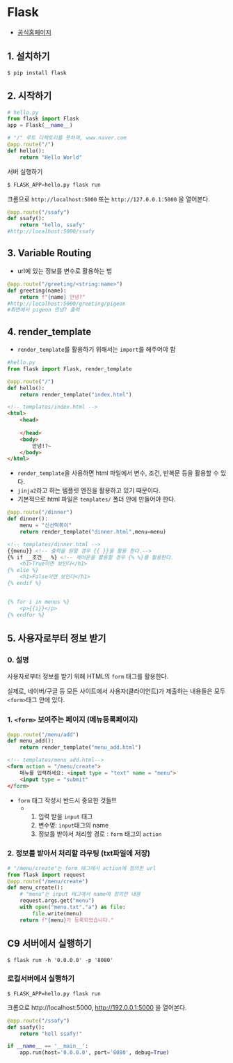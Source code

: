 # Flask

* [공식홈페이지](http://flask.pocoo.org/)

## 1. 설치하기

```
$ pip install flask
```

## 2. 시작하기

```python
# hello.py
from flask import Flask
app = Flask(__name__)

# "/" 루트 디렉토리를 뜻하며, www.naver.com
@app.route("/")
def hello():
    return "Hello World"
```

서버 실행하기

```python
$ FLASK_APP=hello.py flask run
```

크롬으로 `http://localhost:5000` 또는 `http://127.0.0.1:5000` 을 열어본다.

```python
@app.route("/ssafy")
def ssafy():
    return "hello, ssafy"
#http://localhost:5000/ssafy
```

## 3. Variable Routing

* url에 있는 정보를 변수로 활용하는 법

```python
@app.route("/greeting/<string:name>")
def greeting(name):
    return f"{name} 안녕?"
#http://localhost:5000/greeting/pigeon
#화면에서 pigeon 안녕? 출력
```

## 4. render_template

* `render_template`를 활용하기 위해서는 `import`를 해주어야 함

```python
#hello.py
from flask import Flask, render_template

@app.route("/")
def hello():
    return render_template("index.html")
```

```html
<!-- templates/index.html -->
<html>
    <head>
        
    </head>
    <body>
        안녕!?~
    </body>
</html>
```

* `render_template`을 사용하면 html 파일에서 변수, 조건, 반복문 등을 활용할 수 있다.
* `jinja2`라고 하는 템플릿 엔진을 활용하고 있기 때문이다.
* 기본적으로 html 파일은 `templates/` 폴더 안에 만들어야 한다.

```python
@app.route("/dinner")
def dinner():
    menu = "신선떡볶이"
    return render_template("dinner.html",menu=menu)
```

```html
<!-- templates/dinner.html -->
{{menu}} <!-- 출력을 원할 경우 {{ }}을 활용 한다.-->
{% if __조건__ %} <!-- 제어문을 활용할 경우 {% %}를 활용한다.
	<h1>True이면 보인다</h1>
{% else %}
	<h1>False이면 보인다</h1>
{% endif %}


{% for i in menus %}
	<p>{{i}}</p>
{% endfor %}
```



## 5. 사용자로부터 정보 받기

### 0. 설명

사용자로부터 정보를 받기 위해 HTML의 `form` 태그를 활용한다.

실제로, 네이버/구글 등 모든 사이트에서 사용자(클라이언트)가 제출하는 내용들은 모두 `<form>`태그 안에 있다.

### 1. `<form>` 보여주는 페이지 (메뉴등록페이지)

```python
@app.route("/menu/add")
def menu_add():
    return render_template("menu_add.html")
```

```html
<!-- templates/menu_add.html-->
<form action = "/menu/create">
    메뉴를 입력하세요: <input type = "text" name = "menu">
    <input type = "submit"
</form>
```

* `form` 태그 작성시 반드시 중요한 것들!!!
  * 1. 입력 받을 `input` 태그
    2. 변수명: `input`태그의 name
    3. 정보를 받아서 처리할 경로 : `form` 태그의 `action`

### 2. 정보를 받아서 처리할 라우팅 (txt파일에 저장)

```python
# "/menu/create"는 form 태그에서 action에 정의한 url
from flask import request
@app.route("/menu/create")
def menu_create():
    # "menu"는 input 태그에서 name에 정의한 내용
    request.args.get("menu")
    with open("menu.txt"."a") as file:
        file.write(menu)
    return f"{menu}가 등록되었습니다."
```



## C9 서버에서 실행하기

```
$ flask run -h '0.0.0.0' -p '8080'
```

### 로컬서버에서 실행하기

```
$ FLASK_APP=hello.py flask run
```

크롬으로 http://localhost:5000, http://192.0.0.1:5000 을 열어본다.

```python
@app.route("/ssafy")
def ssafy():
	return "hell ssafy!"

if __name__ == '__main__':
    app.run(host='0.0.0.0', port='8080', debug=True)
```